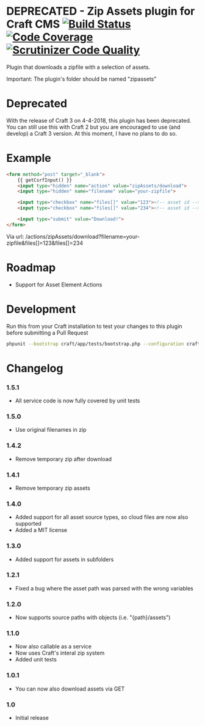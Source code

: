 DEPRECATED - Zip Assets plugin for Craft CMS [![Build Status](https://travis-ci.org/boboldehampsink/zipassets.svg?branch=master)](https://travis-ci.org/boboldehampsink/zipassets) [![Code Coverage](https://scrutinizer-ci.com/g/boboldehampsink/zipassets/badges/coverage.png?b=develop)](https://scrutinizer-ci.com/g/boboldehampsink/zipassets/?branch=develop) [![Scrutinizer Code Quality](https://scrutinizer-ci.com/g/boboldehampsink/zipassets/badges/quality-score.png?b=develop)](https://scrutinizer-ci.com/g/boboldehampsink/zipassets/?branch=develop)
=================

Plugin that downloads a zipfile with a selection of assets.

Important:
The plugin's folder should be named "zipassets"

Deprecated
=================
With the release of Craft 3 on 4-4-2018, this plugin has been deprecated. You can still use this with Craft 2 but you are encouraged to use (and develop) a Craft 3 version. At this moment, I have no plans to do so.

Example
=================
```html
<form method="post" target="_blank">
	{{ getCsrfInput() }}
    <input type="hidden" name="action" value="zipAssets/download">
    <input type="hidden" name="filename" value="your-zipfile">

    <input type="checkbox" name="files[]" value="123"><!-- asset id -->
    <input type="checkbox" name="files[]" value="234"><!-- asset id -->

    <input type="submit" value="Download!">
</form>
```

Via url:
/actions/zipAssets/download?filename=your-zipfile&files[]=123&files[]=234

Roadmap
=================
 - Support for Asset Element Actions

Development
=================
Run this from your Craft installation to test your changes to this plugin before submitting a Pull Request
```bash
phpunit --bootstrap craft/app/tests/bootstrap.php --configuration craft/plugins/zipassets/phpunit.xml.dist --coverage-text craft/plugins/zipassets/tests
```

Changelog
=================
### 1.5.1 ###
 - All service code is now fully covered by unit tests

### 1.5.0 ###
 - Use original filenames in zip

### 1.4.2 ###
 - Remove temporary zip after download

### 1.4.1 ###
 - Remove temporary zip assets

### 1.4.0 ###
 - Added support for all asset source types, so cloud files are now also supported
 - Added a MIT license

### 1.3.0 ###
 - Added support for assets in subfolders

### 1.2.1 ###
 - Fixed a bug where the asset path was parsed with the wrong variables

### 1.2.0 ###
 - Now supports source paths with objects (i.e. "{path}/assets")

### 1.1.0 ###
 - Now also callable as a service
 - Now uses Craft's interal zip system
 - Added unit tests

### 1.0.1 ###
 - You can now also download assets via GET

### 1.0 ###
 - Initial release
